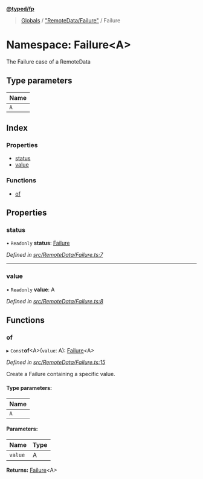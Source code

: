 **[@typed/fp](../README.md)**

> [Globals](../globals.md) / ["RemoteData/Failure"](_remotedata_failure_.md) / Failure

# Namespace: Failure\<A>

The Failure case of a RemoteData

## Type parameters

Name |
------ |
`A` |

## Index

### Properties

* [status](_remotedata_failure_.failure.md#status)
* [value](_remotedata_failure_.failure.md#value)

### Functions

* [of](_remotedata_failure_.failure.md#of)

## Properties

### status

• `Readonly` **status**: [Failure](../enums/_remotedata_enums_.remotedatastatus.md#failure)

*Defined in [src/RemoteData/Failure.ts:7](https://github.com/TylorS/typed-fp/blob/41076ce/src/RemoteData/Failure.ts#L7)*

___

### value

• `Readonly` **value**: A

*Defined in [src/RemoteData/Failure.ts:8](https://github.com/TylorS/typed-fp/blob/41076ce/src/RemoteData/Failure.ts#L8)*

## Functions

### of

▸ `Const`**of**\<A>(`value`: A): [Failure](_remotedata_failure_.failure.md)\<A>

*Defined in [src/RemoteData/Failure.ts:15](https://github.com/TylorS/typed-fp/blob/41076ce/src/RemoteData/Failure.ts#L15)*

Create a Failure containing a specific value.

#### Type parameters:

Name |
------ |
`A` |

#### Parameters:

Name | Type |
------ | ------ |
`value` | A |

**Returns:** [Failure](_remotedata_failure_.failure.md)\<A>
